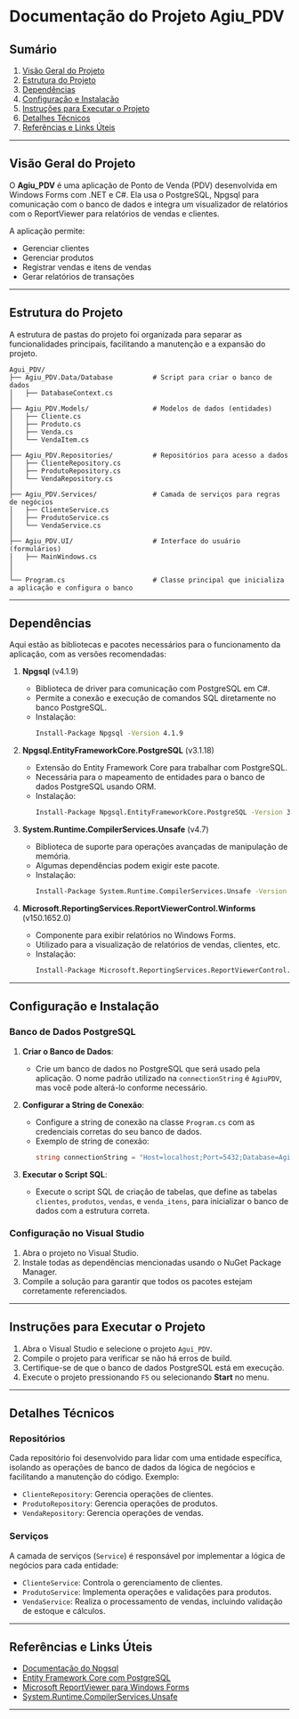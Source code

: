 
# Documentação do Projeto Agiu_PDV

## Sumário

1. [Visão Geral do Projeto](#visão-geral-do-projeto)
2. [Estrutura do Projeto](#estrutura-do-projeto)
3. [Dependências](#dependências)
4. [Configuração e Instalação](#configuração-e-instalação)
5. [Instruções para Executar o Projeto](#instruções-para-executar-o-projeto)
6. [Detalhes Técnicos](#detalhes-técnicos)
7. [Referências e Links Úteis](#referências-e-links-úteis)

---

## Visão Geral do Projeto

O **Agiu_PDV** é uma aplicação de Ponto de Venda (PDV) desenvolvida em Windows Forms com .NET e C#. Ela usa o PostgreSQL, Npgsql para comunicação com o banco de dados e integra um visualizador de relatórios com o ReportViewer para relatórios de vendas e clientes.

A aplicação permite:
- Gerenciar clientes
- Gerenciar produtos
- Registrar vendas e itens de vendas
- Gerar relatórios de transações

---

## Estrutura do Projeto

A estrutura de pastas do projeto foi organizada para separar as funcionalidades principais, facilitando a manutenção e a expansão do projeto. 

```plaintext
Agui_PDV/
├── Agiu_PDV.Data/Database          # Script para criar o banco de dados
│   ├── DatabaseContext.cs
│
├── Agiu_PDV.Models/                # Modelos de dados (entidades)
│   ├── Cliente.cs
│   ├── Produto.cs
│   ├── Venda.cs
│   └── VendaItem.cs
│
├── Agiu_PDV.Repositories/          # Repositórios para acesso a dados
│   ├── ClienteRepository.cs
│   ├── ProdutoRepository.cs
│   └── VendaRepository.cs
│
├── Agiu_PDV.Services/              # Camada de serviços para regras de negócios
│   ├── ClienteService.cs
│   ├── ProdutoService.cs
│   └── VendaService.cs
│
├── Agiu_PDV.UI/                    # Interface do usuário (formulários)
│   ├── MainWindows.cs
│   
│
└── Program.cs                      # Classe principal que inicializa a aplicação e configura o banco
```

---

## Dependências

Aqui estão as bibliotecas e pacotes necessários para o funcionamento da aplicação, com as versões recomendadas:

1. **Npgsql** (v4.1.9)
   - Biblioteca de driver para comunicação com PostgreSQL em C#.
   - Permite a conexão e execução de comandos SQL diretamente no banco PostgreSQL.
   - Instalação:
     ```bash
     Install-Package Npgsql -Version 4.1.9
     ```

2. **Npgsql.EntityFrameworkCore.PostgreSQL** (v3.1.18)
   - Extensão do Entity Framework Core para trabalhar com PostgreSQL.
   - Necessária para o mapeamento de entidades para o banco de dados PostgreSQL usando ORM.
   - Instalação:
     ```bash
     Install-Package Npgsql.EntityFrameworkCore.PostgreSQL -Version 3.1.18
     ```

3. **System.Runtime.CompilerServices.Unsafe** (v4.7)
   - Biblioteca de suporte para operações avançadas de manipulação de memória.
   - Algumas dependências podem exigir este pacote.
   - Instalação:
     ```bash
     Install-Package System.Runtime.CompilerServices.Unsafe -Version 4.7
     ```

4. **Microsoft.ReportingServices.ReportViewerControl.Winforms** (v150.1652.0)
   - Componente para exibir relatórios no Windows Forms.
   - Utilizado para a visualização de relatórios de vendas, clientes, etc.
   - Instalação:
     ```bash
     Install-Package Microsoft.ReportingServices.ReportViewerControl.Winforms -Version 150.1652.0
     ```

---

## Configuração e Instalação

### Banco de Dados PostgreSQL

1. **Criar o Banco de Dados**:
   - Crie um banco de dados no PostgreSQL que será usado pela aplicação. O nome padrão utilizado na `connectionString` é `AgiuPDV`, mas você pode alterá-lo conforme necessário.

2. **Configurar a String de Conexão**:
   - Configure a string de conexão na classe `Program.cs` com as credenciais corretas do seu banco de dados.
   - Exemplo de string de conexão:
     ```csharp
     string connectionString = "Host=localhost;Port=5432;Database=AgiuPDV;Username=agiupdv;Password=agiupdv";
     ```

3. **Executar o Script SQL**:
   - Execute o script SQL de criação de tabelas, que define as tabelas `clientes`, `produtos`, `vendas`, e `venda_itens`, para inicializar o banco de dados com a estrutura correta.

### Configuração no Visual Studio

1. Abra o projeto no Visual Studio.
2. Instale todas as dependências mencionadas usando o NuGet Package Manager.
3. Compile a solução para garantir que todos os pacotes estejam corretamente referenciados.

---

## Instruções para Executar o Projeto

1. Abra o Visual Studio e selecione o projeto `Agui_PDV`.
2. Compile o projeto para verificar se não há erros de build.
3. Certifique-se de que o banco de dados PostgreSQL está em execução.
4. Execute o projeto pressionando `F5` ou selecionando **Start** no menu.

---

## Detalhes Técnicos

### Repositórios

Cada repositório foi desenvolvido para lidar com uma entidade específica, isolando as operações de banco de dados da lógica de negócios e facilitando a manutenção do código. Exemplo:
- `ClienteRepository`: Gerencia operações de clientes.
- `ProdutoRepository`: Gerencia operações de produtos.
- `VendaRepository`: Gerencia operações de vendas.

### Serviços

A camada de serviços (`Service`) é responsável por implementar a lógica de negócios para cada entidade:
- `ClienteService`: Controla o gerenciamento de clientes.
- `ProdutoService`: Implementa operações e validações para produtos.
- `VendaService`: Realiza o processamento de vendas, incluindo validação de estoque e cálculos.

---

## Referências e Links Úteis

- [Documentação do Npgsql](https://www.npgsql.org/doc/index.html)
- [Entity Framework Core com PostgreSQL](https://docs.microsoft.com/ef/core/)
- [Microsoft ReportViewer para Windows Forms](https://docs.microsoft.com/sql/reporting-services/)
- [System.Runtime.CompilerServices.Unsafe](https://www.nuget.org/packages/System.Runtime.CompilerServices.Unsafe/)

---
